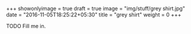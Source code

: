 +++
showonlyimage = true
draft = true
image = "img/stuff/grey shirt.jpg"
date = "2016-11-05T18:25:22+05:30"
title = "grey shirt"
weight = 0
+++

TODO Fill me in.

